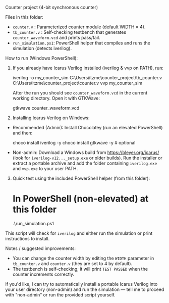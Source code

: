 Counter project (4-bit synchronous counter)

Files in this folder:
- `counter.v`      : Parameterized counter module (default WIDTH = 4).
- `tb_counter.v`   : Self-checking testbench that generates `counter_waveform.vcd` and prints pass/fail.
- `run_simulation.ps1`: PowerShell helper that compiles and runs the simulation (detects iverilog).

How to run (Windows PowerShell):
1) If you already have Icarus Verilog installed (iverilog & vvp on PATH), run:

   iverilog -o my_counter_sim C:\Users\itzme\counter_project\tb_counter.v C:\Users\itzme\counter_project\counter.v
   vvp my_counter_sim

   After the run you should see `counter_waveform.vcd` in the current working directory. Open it with GTKWave:

   gtkwave counter_waveform.vcd

2) Installing Icarus Verilog on Windows:

- Recommended (Admin): Install Chocolatey (run an elevated PowerShell) and then:

  choco install iverilog -y
  choco install gtkwave -y    # optional

- Non-admin: Download a Windows build from https://bleyer.org/icarus/ (look for `iverilog-v12..._setup.exe` or older builds). Run the installer or extract a portable archive and add the folder containing `iverilog.exe` and `vvp.exe` to your user PATH.

3) Quick test using the included PowerShell helper (from this folder):

   # In PowerShell (non-elevated) at this folder
   .\run_simulation.ps1

This script will check for `iverilog` and either run the simulation or print instructions to install.

Notes / suggested improvements:
- You can change the counter width by editing the `WIDTH` parameter in `tb_counter.v` and `counter.v` (they are set to 4 by default).
- The testbench is self-checking; it will print `TEST PASSED` when the counter increments correctly.

If you'd like, I can try to automatically install a portable Icarus Verilog into your user directory (non-admin) and run the simulation — tell me to proceed with "non-admin" or run the provided script yourself.